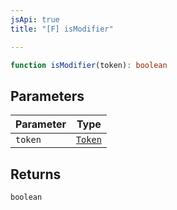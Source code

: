 ```yaml
---
jsApi: true
title: "[F] isModifier"

---
```

```ts
function isModifier(token): boolean
```

## Parameters

| Parameter | Type |
| ------ | ------ |
| `token` | [`Token`](../enumerations/Token.md) |

## Returns

`boolean`
